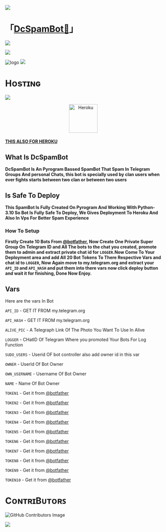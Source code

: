 <a href="https://www.youtube.com/watch?v=dQw4w9WgXcQ"><img src="https://user-images.githubusercontent.com/73097560/115834477-dbab4500-a447-11eb-908a-139a6edaec5c.gif"></a>
# 「[DcSpamBot👮](https://t.me/DeCodeUpdate)」


<a href="https://www.youtube.com/watch?v=dQw4w9WgXcQ"><img src="https://user-images.githubusercontent.com/73097560/115834477-dbab4500-a447-11eb-908a-139a6edaec5c.gif"></a>
 
  <img src="https://readme-typing-svg.herokuapp.com?color=F77247&width=420&lines=𝙰+𝚃𝚎𝚕𝚎𝚐𝚛𝚊𝚖+𝚂𝚙𝚊𝚖𝙱𝚘𝚝+𝙾𝚙𝚎𝚗+𝚂𝚘𝚞𝚛𝚌𝚎;𝚠𝚛𝚒𝚝𝚝𝚎𝚗+𝙸𝚗+𝙿𝚢𝚝𝚑𝚘𝚗+𝚄𝚜𝚒𝚗𝚐+𝚙𝚢𝚛𝚘𝚐𝚛𝚊𝚖%E2%9D%A4%EF%B8%8F">
</p> 

![logo](https://telegra.ph/file/e3940d63309180ea64875.jpg)
<a href="https://www.youtube.com/watch?v=dQw4w9WgXcQ"><img src="https://user-images.githubusercontent.com/73097560/115834477-dbab4500-a447-11eb-908a-139a6edaec5c.gif"></a>

# Hᴏsᴛɪɴɢ
  <img src="https://readme-typing-svg.herokuapp.com?color=F77247&width=420&lines=𝙷𝚘𝚠+𝚃𝚘+𝙳𝚎𝚙𝚕𝚘𝚢+DcSpamBot+𝚂𝚘𝚞𝚛𝚌𝚎;𝙷𝚘𝚠+𝚃𝚘+𝙳𝚎𝚙𝚕𝚘𝚢+DcSpamBot+𝚂𝚘𝚞𝚛𝚌𝚎%E2%9D%A4%EF%B8%8F">
</p>

<p align="center"><a href="https://heroku.com/deploy?template=https://github.com/TeamDeCode/DcSpamBot"><img align="center" alt="Heroku" width="92px" src="https://www.nicepng.com/png/full/223-2233246_heroku-logo-salesforce-heroku.png"></p>


#### [THIS ALSO FOR HEROKU](https://heroku.com/deploy?template=https://github.com/TeamDeCode/SpamDeploy) 

## What Is DcSpamBot

<b>DcSpamBot Is An Pyrogram Bassed SpamBot That Spam In Telegram Groups And personal Chats, this bot is specially used by clan users when ever fights starts between two clan or between two users</b>

## Is Safe To Deploy

<b>This SpamBot Is Fully Created On Pyrogram And Working With Python-3.10 So Bot Is Fully Safe To Deploy, We Gives Deployment To Heroku And Also In Vps For Better Spam Experience</b>

### How To Setup 

<b>Firstly Create 10 Bots From  [@botfather](https://t.me/botfather), Now Create One Private Super Group On Telegram ID and All The bots to the chat you created, promote them to admin and extract private chat id for `LOGGER`.Now Come To Your Deployment area and add All 20 Bot Tokens To There Respective Vars and chat id to `LOGGER`, Now Again move to my.telegram.org and extract your `API_ID` and `API_HASH` and put them into there vars now click deploy button and wait it for finishing, Done Now Enjoy.</b> 


##  Vars 

Here are the vars In Bot

`API_ID` - GET IT FROM my.telegram.org

`API_HASH` - GET IT FROM my.telegram.org

`ALIVE_PIC` - A Telegraph Link Of The Photo You Want To Use In Alive

`LOGGER` - CHatID Of Telegram Where you promoted Your Bots For Log Function

`SUDO_USERS` - Userid OF bot controller also add owner id in this var

`OWNER` - UserId Of Bot Owner 

`OWN_USERNAME` - Username Of Bot Owner

`NAME` - Name Of Bot Owner

`TOKEN1` - Get it from [@botfather](https://t.me/botfather)

`TOKEN2` - Get it from [@botfather](https://t.me/botfather)

`TOKEN3` - Get it from [@botfather](https://t.me/botfather)

`TOKEN4` - Get it from [@botfather](https://t.me/botfather)

`TOKEN5` - Get it from [@botfather](https://t.me/botfather)

`TOKEN6` - Get it from [@botfather](https://t.me/botfather)

`TOKEN7` - Get it from [@botfather](https://t.me/botfather)

`TOKEN8` - Get it from [@botfather](https://t.me/botfather)

`TOKEN9` - Get it from [@botfather](https://t.me/botfather)

`TOKEN10` - Get it from [@botfather](https://t.me/botfather)


# CᴏɴᴛʀɪBᴜᴛᴏʀꜱ

![GitHub Contributors Image](https://contrib.rocks/image?repo=TeamDeCode/DcSpamBot)

<a href="https://www.youtube.com/watch?v=dQw4w9WgXcQ"><img src="https://user-images.githubusercontent.com/73097560/115834477-dbab4500-a447-11eb-908a-139a6edaec5c.gif"></a>
